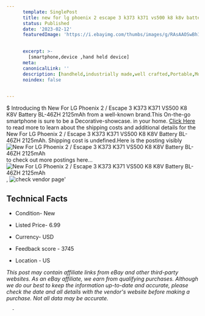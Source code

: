 ```yaml
---
      template: SinglePost
      title: new for lg phoenix 2 escape 3 k373 k371 vs500 k8 k8v battery bl 46zh 2125mah
      status: Published
      date: '2023-02-12'
      featuredImage: 'https://i.ebayimg.com/thumbs/images/g/RAsAAOSwBh1jxdoM/s-l225.jpg'
       

      excerpt: >-
        [smartphone,device ,hand held device]
      meta:
      canonicalLink: ''
      description: [handheld,industrially made,well crafted,Portable,Mobile,Compact,Convenient,Lightweight,Maneuverable,Man-portable,Miniature,Carriable,Hand-held,Light,Holdable,Transportable,Mobile device,Pocket-sized,On-the-go,Wireless,Cordless,Compact size,Convenient size, smartphone,device ,hand held device]
      noindex: false
      

---
```

$
      Introducing th New For LG Phoenix 2 / Escape 3 K373 K371 VS500 K8 K8V Battery BL-46ZH 2125mAh from a well-known brand.This On-the-go smartphone is sure to be a Decorative-showcase. in your home. [Click Here](https://www.ebay.com/itm/125722822016?hash=item1d45aa0580%3Ag%3ARAsAAOSwBh1jxdoM&mkevt=1&mkcid=1&mkrid=711-53200-19255-0&campid=%253CePNCampaignId%253E&customid=%253CreferenceId%253E&toolid=10049) to read more to learn about the shipping costs and additional details for the New For LG Phoenix 2 / Escape 3 K373 K371 VS500 K8 K8V Battery BL-46ZH 2125mAh. Shipping cost is undefined.Here is the posting visibly ![New For LG Phoenix 2 / Escape 3 K373 K371 VS500 K8 K8V Battery BL-46ZH 2125mAh](https://i.ebayimg.com/thumbs/images/g/RAsAAOSwBh1jxdoM/s-l225.jpg) to check out more postings here... ![New For LG Phoenix 2 / Escape 3 K373 K371 VS500 K8 K8V Battery BL-46ZH 2125mAh](https://i.ebayimg.com/images/g/RAsAAOSwBh1jxdoM/s-l1600.jpg), ![check vendor page](https://origin-galleryplus.ebayimg.com/ws/web/125722822016_2_0_1/225x225.jpg)'

      

 ## Technical Facts 



     
      

 - Condition- New 


      

 - Listed Price- 6.99 


      

 - Currency- USD 


      

 - Feedback score - 3745 


      

 - Location - US 


      
      

 *_This post may contain affiliate links from eBay and other third-party websites. As an eBay affiliate, we earn from qualifying purchases. Although we do our best to keep the information up-to-date and accurate, please check the date and all details with the vendor's website before making a purchase. Not all data may be accurate._*




      -
